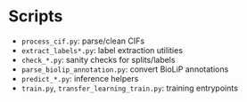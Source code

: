 # Scripts
- `process_cif.py`: parse/clean CIFs
- `extract_labels*.py`: label extraction utilities
- `check_*.py`: sanity checks for splits/labels
- `parse_biolip_annotation.py`: convert BioLiP annotations
- `predict_*.py`: inference helpers
- `train.py`, `transfer_learning_train.py`: training entrypoints
